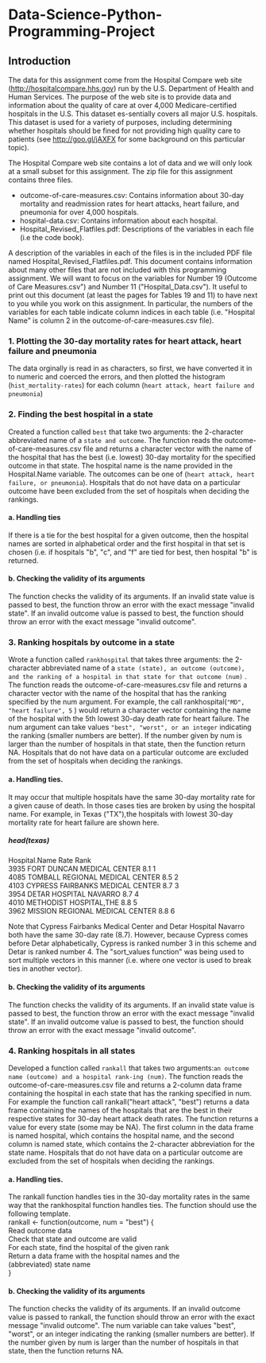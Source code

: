 # Data-Science-Python-Programming-Project
## Introduction
The data for this assignment come from the Hospital Compare web site (http://hospitalcompare.hhs.gov) run by the U.S. Department of Health and Human Services. The purpose of the web site is to provide data and information about the quality of care at over 4,000 Medicare-certified hospitals in the U.S. This dataset es-sentially covers all major U.S. hospitals. This dataset is used for a variety of purposes, including determining whether hospitals should be fined for not providing high quality care to patients (see http://goo.gl/jAXFX for some background on this particular topic).

The Hospital Compare web site contains a lot of data and we will only look at a small subset for this assignment. The zip file for this assignment contains three files.

* outcome-of-care-measures.csv: Contains information about 30-day mortality and readmission rates for heart attacks, heart failure, and pneumonia for over 4,000 hospitals.
* hospital-data.csv: Contains information about each hospital.
* Hospital_Revised_Flatfiles.pdf: Descriptions of the variables in each file (i.e the code book).

A description of the variables in each of the files is in the included PDF file named Hospital_Revised_Flatfiles.pdf. This document contains information about many other files that are not included with this programming assignment. We will want to focus on the variables for Number 19 (Outcome of Care Measures.csv") and Number 11 ("Hospital_Data.csv"). It useful to print out this document (at least the pages for Tables 19 and 11) to have next to you while you work on this assignment. In particular, the numbers of the variables for each table indicate column indices in each table (i.e. "Hospital Name" is column 2 in the outcome-of-care-measures.csv file).
### 1. Plotting the 30-day mortality rates for heart attack, heart failure and pneumonia
The data orginally is read in as characters, so first, we have converted it in to numeric and coerced the errors, and then plotted the histogram (`hist_mortality-rates`) for each column (`heart attack, heart failure and pneumonia`)
### 2. Finding the best hospital in a state
Created a function called `best` that take two arguments: the 2-character abbreviated name of a `state and outcome`. The function reads the outcome-of-care-measures.csv file and returns a character vector with the name of the hospital that has the best (i.e. lowest) 30-day mortality for the specified outcome
in that state. The hospital name is the name provided in the Hospital.Name variable. The outcomes can be one of (`heart attack, heart failure, or pneumonia`). Hospitals that do not have data on a particular outcome have been excluded from the set of hospitals when deciding the rankings.
#### a. Handling ties 
If there is a tie for the best hospital for a given outcome, then the hospital names are sorted in alphabetical order and the first hospital in that set is chosen (i.e. if hospitals "b", "c", and "f" are tied for best, then hospital "b" is returned.
#### b. Checking the validity of its arguments
The function checks the validity of its arguments. If an invalid state value is passed to best, the function throw an error with the exact message "invalid state". If an invalid outcome value is passed to best, the function should throw an error with the exact message "invalid outcome".
### 3. Ranking hospitals by outcome in a state
Wrote a function called `rankhospital` that takes three arguments: the 2-character abbreviated name of a `state (state), an outcome (outcome), and the ranking of a hospital in that state for that outcome (num)` . The function reads the outcome-of-care-measures.csv file and returns a character vector with the name of the hospital that has the ranking specified by the num argument. For example, the call rankhospital(`"MD", "heart failure", 5` ) would return a character vector containing the name of the hospital with the 5th lowest 30-day death rate for heart failure. The num argument can take values `"best", "worst", or an integer`  indicating the ranking (smaller numbers are better). If the number given by num is larger than the number of hospitals in that state, then the function return NA. Hospitals that do not have data on a particular outcome are excluded from the set of hospitals when deciding the rankings.
#### a. Handling ties. 
It may occur that multiple hospitals have the same 30-day mortality rate for a given cause of death. In those cases ties are broken by using the hospital name. For example, in Texas ("TX"),the hospitals with lowest 30-day mortality rate for heart failure are shown here.

##### head(texas)
Hospital.Name  Rate  Rank\
3935 FORT DUNCAN MEDICAL CENTER  8.1  1\
4085 TOMBALL REGIONAL MEDICAL CENTER  8.5  2\
4103 CYPRESS FAIRBANKS MEDICAL CENTER  8.7  3\
3954 DETAR HOSPITAL NAVARRO  8.7  4\
4010 METHODIST HOSPITAL,THE  8.8  5\
3962 MISSION REGIONAL MEDICAL CENTER  8.8  6

Note that Cypress Fairbanks Medical Center and Detar Hospital Navarro both have the same 30-day rate (8.7). However, because Cypress comes before Detar alphabetically, Cypress is ranked number 3 in this scheme and Detar is ranked number 4. The "sort_values function" was being used to sort multiple vectors in this manner (i.e. where one vector is used to break ties in another vector).

#### b. Checking the validity of its arguments
The function checks the validity of its arguments. If an invalid state value is passed to best, the function throw an error with the exact message "invalid state". If an invalid outcome value is passed to best, the function should throw an error with the exact message "invalid outcome".

### 4. Ranking hospitals in all states
Developed a function called `rankall` that takes two arguments:`an outcome name (outcome) and a hospital rank-ing (num)`. The function reads the outcome-of-care-measures.csv file and returns a 2-column data frame containing the hospital in each state  that has the ranking specified in num. For example the function call rankall("heart attack", "best") returns a data frame containing the names of the hospitals that are the best in their respective states for 30-day heart attack death rates. The function returns a value for every state (some may be NA). The first column in the data frame is named hospital, which contains the hospital name, and the second column is named state, which contains the 2-character abbreviation for the state name. Hospitals that do not have data on a particular outcome are excluded from the set of hospitals when deciding the rankings.

#### a. Handling ties. 
The rankall function handles ties in the 30-day mortality rates in the same way that the rankhospital function handles ties.
The function should use the following template.\
rankall <- function(outcome, num = "best") {\
Read outcome data\
Check that state and outcome are valid\
For each state, find the hospital of the given rank\
Return a data frame with the hospital names and the\
(abbreviated) state name\
}

#### b. Checking the validity of its arguments
The function checks the validity of its arguments. If an invalid outcome value is passed to rankall, the function should throw an error with the exact message "invalid outcome". The num variable can take values "best", "worst", or an integer indicating the ranking (smaller numbers are better). If the number given by num is larger than the number of hospitals in that state, then the function returns NA.
